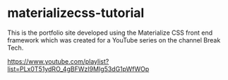 # materializecss-tutorial
This is the portfolio site developed using the Materialize CSS front end framework which was created for a YouTube series on the channel Break Tech. 

https://www.youtube.com/playlist?list=PLx0T51ydRO_4gBFWzI9MIg53dG1pWfWOp
